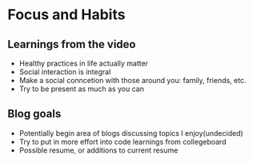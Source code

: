 # Focus and Habits

## Learnings from the video
- Healthy practices in life actually matter
- Social interaction is integral
- Make a social conncetion with those around you: family, friends, etc. 
- Try to be present as much as you can


## Blog goals
- Potentially begin area of blogs discussing topics I enjoy(undecided)
- Try to put in more effort into code learnings from collegeboard
- Possible resume, or additions to current resume 

